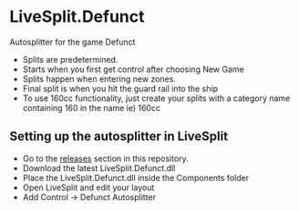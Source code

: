 # LiveSplit.Defunct
Autosplitter for the game Defunct

- Splits are predetermined.
- Starts when you first get control after choosing New Game
- Splits happen when entering new zones.
- Final split is when you hit the guard rail into the ship
- To use 160cc functionality, just create your splits with a category name containing 160 in the name ie) 160cc

## Setting up the autosplitter in LiveSplit
- Go to the [releases](https://github.com/ShootMe/LiveSplit.Defunct/releases) section in this repository.
- Download the latest LiveSplit.Defunct.dll
- Place the LiveSplit.Defunct.dll inside the Components folder
- Open LiveSplit and edit your layout
- Add Control -> Defunct Autosplitter
